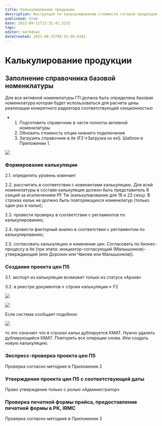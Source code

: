 ```yaml
---
title: Калькулирование продукции
description: Инструкция по калькулированию стоимости готовой продукции (АБР/СПР) и ДСЕ в системе Ite
published: true
date: 2022-09-11T17:31:41.313Z
tags: 
editor: markdown
dateCreated: 2022-08-31T09:15:40.634Z
---
```


# Калькулирование продукции

## Заполнение справочника базовой номенклатуры

Для все активной номенклатуры ГП должна быть определена базовая номенклатура которая будет использоваться для расчета цены реализации конкретного радиатора соответствующей секционностью

*
  1. Подготовить справочник в части полноты активной номенклатуры
  2. Обновить стоимость опции нижнего подключения
  3. Загрузить справочник в ite (F2→Загрузка из exl). Шаблон в Приложении 1.

![](<../../.gitbook/assets/0 (83).png>)

### Формирование калькуляции

2.1. определить уровень ковенант

2.2. рассчитать в соответствии с ковенантами калькуляцию. Для всей номенклатуры в составе калькуляции должен быть представитель 8 секций за исключением PF Tw (калькулирование для 18 и 22 секц). В строках кальк не должно быть повторяющихся номенклатур (только один раз в кальк);

2.3. провести проверку в соответствии с регламентов по калькулированию;

2.4. провести факторный анализ в соответствии с регламентом по калькулированию;

2.5. согласовать калькуляцию и изменение цен. Согласовать по бизнес-процессу в ite (три этапа: инициатор-согласующий (Малышонков)-утверждающий (или Дорохин или Чвилев или Малышонков)).

### Создание проекта цен П5

3.1. экспорт из калькуляции возможет только из статуса «Архив»

3.2. в реестре документов→ строки калькуляции→ F2

![](<../../.gitbook/assets/1 (147).png>)

![](<../../.gitbook/assets/2 (64).png>)

Если система сообщает подобное:

![](<../../.gitbook/assets/3 (18).png>)

то это означает что в строках кальк дублируется КМАТ. Нужно удалить дублирующийся КМАТ. Повторить все операции снова. Или создать новую калькуляцию.

### Экспресс-проверка проекта цен П5

Проверка согласно методике в Приложении 2

### Утверждение проекта цен П5 с соответствующей даты

Право утверждение только с ролью «Администратор»

### Проверка печатной формы прайса, предоставление печатной формы в РК, IRMC

Проверка согласно методике в Приложении 2
